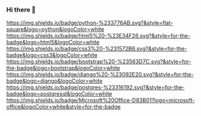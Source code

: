 ### Hi there 👋
https://img.shields.io/badge/python-%233776AB.svg?&style=flat-square&logo=python&logoColor=white
https://img.shields.io/badge/html5%20-%23E34F26.svg?&style=for-the-badge&logo=html5&logoColor=white
https://img.shields.io/badge/css3%20-%231572B6.svg?&style=for-the-badge&logo=css3&logoColor=white
https://img.shields.io/badge/bootstrap%20-%23563D7C.svg?&style=for-the-badge&logo=bootstrap&logoColor=white
https://img.shields.io/badge/django%20-%23092E20.svg?&style=for-the-badge&logo=django&logoColor=white
https://img.shields.io/badge/postgres-%23316192.svg?&style=for-the-badge&logo=postgresql&logoColor=white
https://img.shields.io/badge/Microsoft%20Office-D83B01?logo=microsoft-office&logoColor=white&style=for-the-badge 
<!--
**AzhariRamadhan/AzhariRamadhan** is a ✨ _special_ ✨ repository because its `README.md` (this file) appears on your GitHub profile.

Here are some ideas to get you started:

- 🔭 I’m currently working on ...
- 🌱 I’m currently learning ...
- 👯 I’m looking to collaborate on ...
- 🤔 I’m looking for help with ...
- 💬 Ask me about ...
- 📫 How to reach me: ...
- 😄 Pronouns: ...
- ⚡ Fun fact: ...
-->
